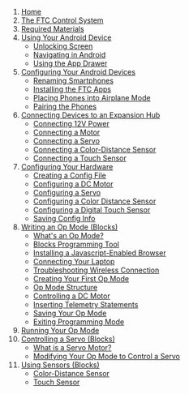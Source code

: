1.  [Home](https://github.com/ftctechnh/ftc_app/wiki)
2.  [The FTC Control System](https://github.com/ftctechnh/ftc_app/wiki/The-FTC-Control-System)
3.  [Required Materials](https://github.com/ftctechnh/ftc_app/wiki/Required-Materials)
4.  [Using Your Android Device](https://github.com/ftctechnh/ftc_app/wiki/Using-Your-Android-Device)
      * [Unlocking Screen](https://github.com/ftctechnh/ftc_app/wiki/Using-Your-Android-Device#unlocking-your-screen)
      * [Navigating in Android](https://github.com/ftctechnh/ftc_app/wiki/Using-Your-Android-Device#navigating-in-android)
      * [Using the App Drawer](https://github.com/ftctechnh/ftc_app/wiki/Using-Your-Android-Device#using-the-app-drawer)
5.  [Configuring Your Android Devices](https://github.com/ftctechnh/ftc_app/wiki/Configuring-Your-Android-Devices)
      * [Renaming Smartphones](https://github.com/ftctechnh/ftc_app/wiki/Configuring-Your-Android-Devices#renaming-your-smartphones)
      * [Installing the FTC Apps](https://github.com/ftctechnh/ftc_app/wiki/Configuring-Your-Android-Devices#installing-the-ftc-apps)
      * [Placing Phones into Airplane Mode](https://github.com/ftctechnh/ftc_app/wiki/Configuring-Your-Android-Devices#placing-phones-into-airplane-mode-with-wi-fi-on)
      * [Pairing the Phones](https://github.com/ftctechnh/ftc_app/wiki/Configuring-Your-Android-Devices#pairing-the-driver-station-to-the-robot-controller)
6.  [Connecting Devices to an Expansion Hub](https://github.com/ftctechnh/ftc_app/wiki/Connecting-Devices-to-an-Expansion-Hub)
      * [Connecting 12V Power](https://github.com/ftctechnh/ftc_app/wiki/Connecting-Devices-to-an-Expansion-Hub#connecting-12v-power-to-the-expansion-hub)
      * [Connecting a Motor](https://github.com/ftctechnh/ftc_app/wiki/Connecting-Devices-to-an-Expansion-Hub#connecting-a-motor-to-the-expansion-hub)
      * [Connecting a Servo](https://github.com/ftctechnh/ftc_app/wiki/Connecting-Devices-to-an-Expansion-Hub#connecting-a-servo-to-the-expansion-hub)
      * [Connecting a Color-Distance Sensor](https://github.com/ftctechnh/ftc_app/wiki/Connecting-Devices-to-an-Expansion-Hub#connecting-a-color-distance-sensor-to-the-expansion-hub)
      * [Connecting a Touch Sensor](https://github.com/ftctechnh/ftc_app/wiki/Connecting-Devices-to-an-Expansion-Hub#connecting-a-touch-sensor-to-the-expansion-hub)
7.  [Configuring Your Hardware](https://github.com/ftctechnh/ftc_app/wiki/Configuring-Your-Hardware)
      * [Creating a Config File](https://github.com/ftctechnh/ftc_app/wiki/Configuring-Your-Hardware#creating-a-configuration-file)
      * [Configuring a DC Motor](https://github.com/ftctechnh/ftc_app/wiki/Configuring-Your-Hardware#configuring-a-dc-motor)
      * [Configuring a Servo](https://github.com/ftctechnh/ftc_app/wiki/Configuring-Your-Hardware#configuring-a-servo)
      * [Configuring a Color Distance Sensor](https://github.com/ftctechnh/ftc_app/wiki/Configuring-Your-Hardware#configuring-a-color-distance-sensor)
      * [Configuring a Digital Touch Sensor](https://github.com/ftctechnh/ftc_app/wiki/Configuring-Your-Hardware#configuring-a-digital-touch-sensor)
      * [Saving Config Info](https://github.com/ftctechnh/ftc_app/wiki/Configuring-Your-Hardware#saving-the-configuration-information)
8.  [Writing an Op Mode (Blocks)](https://github.com/ftctechnh/ftc_app/wiki/Writing-an-Op-Mode-with-FTC-Blocks)
      * [What's an Op Mode?](https://github.com/ftctechnh/ftc_app/wiki/Writing-an-Op-Mode-with-FTC-Blocks#whats-an-op-mode)
      * [Blocks Programming Tool](https://github.com/ftctechnh/ftc_app/wiki/Writing-an-Op-Mode-with-FTC-Blocks#the-ftc-blocks-programming-tool)
      * [Installing a Javascript-Enabled Browser](https://github.com/ftctechnh/ftc_app/wiki/Writing-an-Op-Mode-with-FTC-Blocks#installing-a-javascript-enabled-browser)
      * [Connecting Your Laptop](https://github.com/ftctechnh/ftc_app/wiki/Writing-an-Op-Mode-with-FTC-Blocks#connecting-your-laptop-to-the-ftc-blocks-programming-mode-server)
      * [Troubleshooting Wireless Connection](https://github.com/ftctechnh/ftc_app/wiki/Writing-an-Op-Mode-with-FTC-Blocks#troubleshooting-your-wireless-connection)
      * [Creating Your First Op Mode](https://github.com/ftctechnh/ftc_app/wiki/Writing-an-Op-Mode-with-FTC-Blocks#creating-your-first-op-mode)
      * [Op Mode Structure](https://github.com/ftctechnh/ftc_app/wiki/Writing-an-Op-Mode-with-FTC-Blocks#examining-the-structure-of-your-op-mode)
      * [Controlling a DC Motor](https://github.com/ftctechnh/ftc_app/wiki/Writing-an-Op-Mode-with-FTC-Blocks#controlling-a-dc-motor)
      * [Inserting Telemetry Statements](https://github.com/ftctechnh/ftc_app/wiki/Writing-an-Op-Mode-with-FTC-Blocks#inserting-telemetry-statements)
      * [Saving Your Op Mode](https://github.com/ftctechnh/ftc_app/wiki/Writing-an-Op-Mode-with-FTC-Blocks#saving-your-op-mode)
      * [Exiting Programming Mode](https://github.com/ftctechnh/ftc_app/wiki/Writing-an-Op-Mode-with-FTC-Blocks#exiting-programming-mode)
9.  [Running Your Op Mode](https://github.com/ftctechnh/ftc_app/wiki/Running-Your-Op-Mode)
10.  [Controlling a Servo (Blocks)](https://github.com/ftctechnh/ftc_app/wiki/Controlling-a-Servo-(Blocks))
      * [What is a Servo Motor?](https://github.com/ftctechnh/ftc_app/wiki/Controlling-a-Servo-(Blocks)#what-is-a-servo-motor)
      * [Modifying Your Op Mode to Control a Servo](https://github.com/ftctechnh/ftc_app/wiki/Controlling-a-Servo-(Blocks)#modifying-your-op-mode-to-control-a-servo)
11.  [Using Sensors (Blocks)](https://github.com/ftctechnh/ftc_app/wiki/Using-Sensors-(Blocks))
      * [Color-Distance Sensor](https://github.com/ftctechnh/ftc_app/wiki/Using-Sensors-(Blocks)#color-distance-sensor)
      * [Touch Sensor](https://github.com/ftctechnh/ftc_app/wiki/Using-Sensors-(Blocks)#touch-sensor)